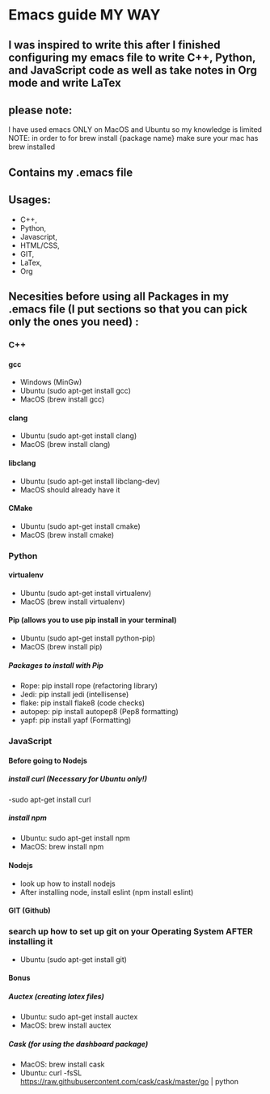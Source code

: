 # Emacs guide MY WAY

## I was inspired to write this after I finished configuring my emacs file to write C++, Python, and JavaScript code as well as take notes in Org mode and write LaTex

## please note: 
I have used emacs ONLY on MacOS and Ubuntu so my knowledge is limited
NOTE: in order to for brew install {package name} make sure your mac has brew installed

## Contains my .emacs file 

## Usages:
  - C++,
  - Python,
  - Javascript,
  - HTML/CSS,
  - GIT,
  - LaTex,
  - Org
  
## Necesities before using all Packages in my .emacs file (I put sections so that you can pick only the ones you need) :

  ### C++
  
  ####  gcc
  - Windows (MinGw)
  - Ubuntu (sudo apt-get install gcc)
  - MacOS (brew install gcc)
  #### clang
  - Ubuntu (sudo apt-get install clang)
  - MacOS (brew install clang)
  #### libclang
  - Ubuntu (sudo apt-get install libclang-dev)
  - MacOS should already have it
  #### CMake
  - Ubuntu (sudo apt-get install cmake)
  - MacOS (brew install cmake)
  
  ### Python
  
  #### virtualenv
  - Ubuntu (sudo apt-get install virtualenv)
  - MacOS (brew install virtualenv)
  
  #### Pip (allows you to use pip install in your terminal)
  - Ubuntu (sudo apt-get install python-pip)
  - MacOS (brew install pip)
  ##### Packages to install with Pip
  - Rope: pip install rope (refactoring library)
  - Jedi: pip install jedi (intellisense)
  - flake: pip install flake8 (code checks)
  - autopep: pip install autopep8 (Pep8 formatting) 
  - yapf: pip install yapf (Formatting)
  
  ### JavaScript 
  
  #### Before going to Nodejs
  
  ##### install curl (Necessary for Ubuntu only!)
  -sudo apt-get install curl
  
  ##### install npm
  - Ubuntu: sudo apt-get install npm
  - MacOS: brew install npm
  
  #### Nodejs
  - look up how to install nodejs
  - After installing node,  install eslint (npm install eslint)
  
  #### GIT (Github)
  ### search up how to set up git on your Operating System AFTER installing it
  - Ubuntu (sudo apt-get install git)
   
  #### Bonus
  ##### Auctex (creating latex files) 
  - Ubuntu: sudo apt-get install auctex
  - MacOS: brew install auctex
  ##### Cask (for using the dashboard package)
  - MacOS: brew install cask
  - Ubuntu: curl -fsSL https://raw.githubusercontent.com/cask/cask/master/go | python
   
